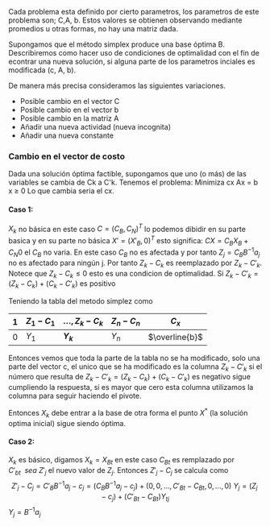 Cada problema esta definido por cierto parametros, los parametros de este problema son; C,A, b.
Estos valores se obtienen observando mediante promedios u otras formas, no hay una matriz dada.

Supongamos que el método simplex produce una base óptima B. Describiremos como hacer uso de condiciones de optimalidad con el fin de econtrar una nueva solución, si alguna parte de los parametros inciales es modificada (c, A, b).

De manera más precisa consideramos las siguientes variaciones. 
- Posible cambio en el vector C
- Posible cambio en el vector b
- Posible cambio en la matriz A
- Añadir una nueva actividad (nueva incognita)
- Añadir una nueva constante

### Cambio en el vector de costo
Dada una solución óptima factible, supongamos que uno (o más) de las variables se cambia de Ck a C'k.
Tenemos el problema:
Minimiza cx
Ax = b
x $\geq$ 0
Lo que cambia seria el cx. 

#### Caso 1:
$X_{k}$ no básica 
en este caso $C=(C_{B},C_{N})^{T}$ lo podemos dibidir en su parte basica y en su parte no básica $X'=(X'_{B}, 0)^{T}$  esto significa: $CX=C_{B}X_{B} + C_{N}0$ el $C_{B}$ no varia. 
En este caso $C_{B}$ no es afectada y por tanto $Z_{j} = C_{B}B^{-1}a_{j}$ no es afectado para ningún j. Por tanto $Z_{k}-C_{k}$ es reemplazado por $Z_{k}-C'_{k}$. Notece que $Z_{k}-C_{k} \leq 0$ esto es una condicion de optimalidad.
Si $Z_{k}-C'_{k} = (Z_{k}-C_{k}) + (C_{k}-C'_{k})$ es positivo

Teniendo la tabla del metodo simplez como 

|1|$Z_{1}-C_{1}$|**$\dots,Z_{k}-C_k$** | $Z_{n}-C_{n}$|$C_{x}$|
|--|--|--|--|--|
|0|$Y_{1}$|**$Y_{k}$**| $Y_{n}$|$\overline{b}$|

Entonces vemos que toda la parte de la tabla no se ha modificado, solo una parte del vector c, el unico que se ha modificado es la columna $Z_{k}-C'_{k}$ si el número que resulta de $Z_{k}-C'_{k} = (Z_{k}-C_{k}) + (C_{k}-C'_{k})$  es negativo sigue cumpliendo la respuesta, si es mayor que cero esta columna utilizamos la columna para seguir haciendo el pivote.

Entonces $X_{k}$ debe entrar a la base de otra forma el punto $X^{*}$ (la solución optima inicial) sigue siendo óptima.

#### Caso 2:
$X_{k}$ es básico, digamos $X_{k}= X_{Bt}$ en este caso $C_{Bt}$ es remplazado por $C'_{bt}~~sea ~Z'_{j}$ el nuevo valor de $Z_{j}$. Entonces $Z'_{j}-C_{j}$ se calcula como$$Z'_{j}-C_{j}= C'_{B}B^{-1}a_{j}-c_{j}=(C_{B}B^{-1}a_{j}-c_{j}) + (0,0,\dots,C'_{Bt} - C_{Bt}, 0,\dots,0)~Y_{j}=(Z_{j}-c_{j})+(C'_{Bt}-C_{Bt}) Y_{tj}$$
$Y_{j} = B^{-1}a_{j}$ 
